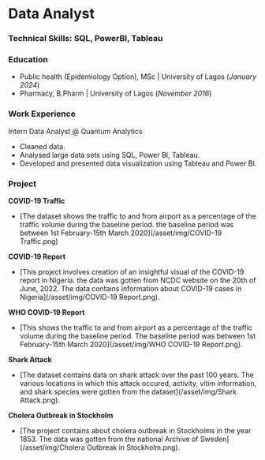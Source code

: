 # Data Analyst

### Technical Skills: SQL, PowerBI, Tableau

### Education
- Public health (Epidemiology Option), MSc | University of Lagos (_January 2024_)
- Pharmacy, B.Pharm | University of Lagos (_November 2016_)


### Work Experience
Intern Data Analyst @ Quantum Analytics
- Cleaned data.
- Analysed large data sets using SQL, Power BI, Tableau.
- Developed and presented data visualization using Tableau and Power BI.

### Project
**COVID-19 Traffic**
- [The dataset shows the traffic to and from airport as a percentage of the traffic volume during the baseline period. the baseline period was between 1st February-15th March 2020](/asset/img/COVID-19 Traffic.png)


**COVID-19 Report**
- [This project involves creation of an insightful visual of the COVID-19 report in Nigeria. the data was gotten from NCDC website on the 20th of June, 2022. The data contains information about COVID-19 cases in Nigeria](/asset/img/COVID-19 Report.png).

  
**WHO COVID-19 Report**
- [This shows the traffic to and from airport as a percentage of the traffic volume during the baseline period. The baseline period was between 1st February-15th March 2020](/asset/img/WHO COVID-19 Report.png).

  
**Shark Attack**
- [The dataset contains data on shark attack over the past 100 years. The various locations in which this attack occured, activity, vitim information, and shark species were gotten from the dataset](/asset/img/Shark Attack.png).

  
**Cholera Outbreak in Stockholm**
- [The project contains about cholera outbreak in Stockholms in the year 1853. The data was gotten from the national Archive of Sweden](/asset/img/Cholera Outbreak in Stockholm.png).
  
